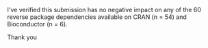 I've verified this submission has no negative impact on any of the 60 reverse package dependencies available on CRAN (n = 54) and Bioconductor (n = 6).

Thank you

